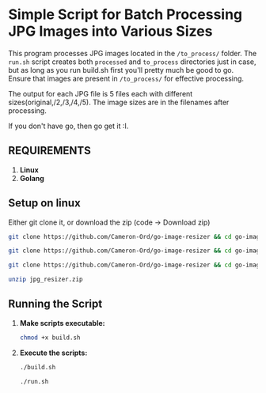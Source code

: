 
# Simple Script for Batch Processing JPG Images into Various Sizes
This program processes JPG images located in the `/to_process/` folder. The `run.sh` script creates both `processed` and `to_process` directories just in case, but as long as you run build.sh first you'll pretty much be good to go. Ensure that images are present in `/to_process/` for effective processing.

The output for each JPG file is 5 files each with different sizes(original,/2,/3,/4,/5). The image sizes are in the filenames after processing.

If you don't have go, then go get it :I.

## REQUIREMENTS
1. **Linux**
2. **Golang**

## Setup on linux
Either git clone it, or download the zip (code -> Download zip)
```bash
git clone https://github.com/Cameron-Ord/go-image-resizer && cd go-image-resizer
```
```bash
git clone https://github.com/Cameron-Ord/go-image-resizer && cd go-image-resizer && chmod +x build.sh
```
```bash
git clone https://github.com/Cameron-Ord/go-image-resizer && cd go-image-resizer && chmod +x build.sh && ./build.sh
```

```bash
unzip jpg_resizer.zip
```

## Running the Script

1. **Make scripts executable:**
   ```bash
   chmod +x build.sh
   ```

2. **Execute the scripts:**
   ```bash
   ./build.sh
   ```
   ```bash
   ./run.sh
   ```


